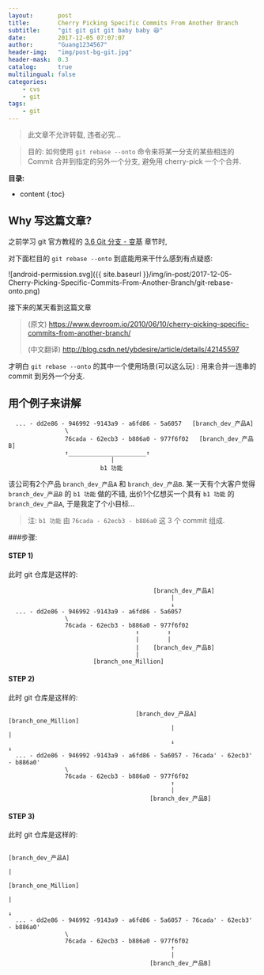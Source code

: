 ```yaml
---
layout:       post
title:        Cherry Picking Specific Commits From Another Branch
subtitle:     "git git git git baby baby 😆"
date:         2017-12-05 07:07:07
author:       "Guang1234567"
header-img:   "img/post-bg-git.jpg"
header-mask:  0.3
catalog:      true
multilingual: false
categories: 
    - cvs
    - git
tags:
    - git
---
```


> 此文章不允许转载, 违者必究...

> 目的: 如何使用 `git rebase --onto` 命令来将某一分支的某些相连的 Commit 合并到指定的另外一个分支, 避免用 cherry-pick 一个个合并.

**目录:**

* content
{:toc}

## Why 写这篇文章?

之前学习 git 官方教程的 [3.6 Git 分支 - 变基](https://git-scm.com/book/zh/v2/Git-%E5%88%86%E6%94%AF-%E5%8F%98%E5%9F%BA) 章节时,

对下面栏目的 `git rebase --onto` 到底能用来干什么感到有点疑惑:

![android-permission.svg]({{ site.baseurl }}/img/in-post/2017-12-05-Cherry-Picking-Specific-Commits-From-Another-Branch/git-rebase-onto.png)


接下来的某天看到这篇文章

> (原文) https://www.devroom.io/2010/06/10/cherry-picking-specific-commits-from-another-branch/
>
> (中文翻译) http://blog.csdn.net/ybdesire/article/details/42145597

才明白 `git rebase --onto` 的其中一个使用场景(可以这么玩) : 用来合并一连串的 commit 到另外一个分支.


## 用个例子来讲解

```
  ... - dd2e86 - 946992 -9143a9 - a6fd86 - 5a6057   [branch_dev_产品A]
                \
                76cada - 62ecb3 - b886a0 - 977f6f02   [branch_dev_产品B]
                ↑______________________↑
                             |
                          b1 功能
```

该公司有2个产品 `branch_dev_产品A` 和 `branch_dev_产品B`.
某一天有个大客户觉得 `branch_dev_产品B` 的 `b1 功能` 做的不错, 出价1个亿想买一个具有 `b1 功能` 的 `branch_dev_产品A`,
于是我定了个小目标...

>注:  `b1 功能` 由 `76cada - 62ecb3 - b886a0` 这 3 个 commit 组成.


###步骤: 

#### STEP 1)

<script type="syntaxhighlighter" class="brush: bash; gutter: true; ruler: true; first-line: 1; highlight: [2]"><![CDATA[

Administrator@Guang123456-PC [12:19:35] [/d/my_blog] [branch_dev_产品B *]
-> % git checkout -b "branch_one_Million" b886a0

]]></script>

此时 git 仓库是这样的:

```
                                         [branch_dev_产品A]        
                                              |
                                              ↓
  ... - dd2e86 - 946992 -9143a9 - a6fd86 - 5a6057  
                \
                76cada - 62ecb3 - b886a0 - 977f6f02
                                    ↑        ↑
                                    |        |
                                    |    [branch_dev_产品B]
                                    |
                        [branch_one_Million]   
```

#### STEP 2)

<script type="syntaxhighlighter" class="brush: bash; gutter: true; ruler: true; first-line: 1; highlight: [2]"><![CDATA[

Administrator@Guang123456-PC [12:19:35] [/d/my_blog] [branch_one_Million *]
-> % git rebase --onto master 76cada^  

]]></script>

此时 git 仓库是这样的:

```
                                    [branch_dev_产品A]       [branch_one_Million]
                                              |                           |
                                              ↓                           ↓
  ... - dd2e86 - 946992 -9143a9 - a6fd86 - 5a6057 - 76cada' - 62ecb3' - b886a0'   
                \
                76cada - 62ecb3 - b886a0 - 977f6f02
                                              ↑
                                              |
                                        [branch_dev_产品B]
```

#### STEP 3)

<script type="syntaxhighlighter" class="brush: bash; gutter: true; ruler: true; first-line: 1; highlight: [2,6]"><![CDATA[

Administrator@Guang123456-PC [12:19:35] [/d/my_blog] [branch_one_Million *]
-> % git checkout branch_dev_产品A


Administrator@Guang123456-PC [12:19:35] [/d/my_blog] [branch_dev_产品A *]
-> % git merge branch_one_Million

]]></script>

此时 git 仓库是这样的:

```
                                                                 [branch_dev_产品A]
                                                                          |
                                                                 [branch_one_Million]
                                                                          |
                                                                          ↓
  ... - dd2e86 - 946992 -9143a9 - a6fd86 - 5a6057 - 76cada' - 62ecb3' - b886a0'                
                \
                76cada - 62ecb3 - b886a0 - 977f6f02
                                              ↑
                                              |
                                        [branch_dev_产品B]
```

<script type="syntaxhighlighter" class="brush: bash; gutter: true; ruler: true; first-line: 1; highlight: [3]"><![CDATA[

// branch_one_Million 完成任务, 删掉
Administrator@Guang123456-PC [12:19:35] [/d/my_blog] [branch_dev_产品A *]
-> % git branch -d branch_one_Million

]]></script>

